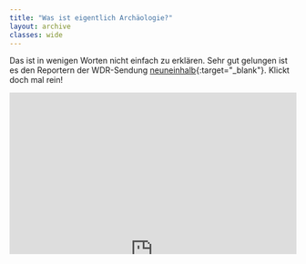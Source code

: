 ```yaml
---
title: "Was ist eigentlich Archäologie?"
layout: archive
classes: wide
---
```

Das ist in wenigen Worten nicht einfach zu erklären. Sehr gut gelungen ist es den Reportern der WDR-Sendung [neuneinhalb](https://kinder.wdr.de/tv/neuneinhalb/mehrwissen/lexikon/lexikon-video100.html){:target="_blank"}. Klickt doch mal rein!

<div style="position: relative; height: 0; overflow: hidden; padding-bottom: 56.25%;"><iframe src="https://kinder.wdr.de/tv/neuneinhalb/mehrwissen/lexikon/lexikon-video100.html" style="position: absolute; top:0; left: 0; width: 100%; height: 200%; overflow: hidden;" frameborder="0" scrolling="yes" allow="autoplay" allowfullscreen></iframe></div>
